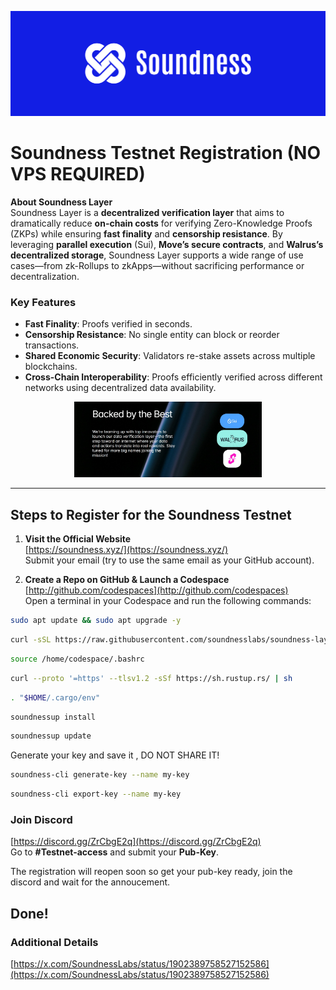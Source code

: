 ![Soundness Image](https://github.com/0xAJPanda/Soundness/blob/main/soundness.jpg)


# Soundness Testnet Registration (NO VPS REQUIRED)

**About Soundness Layer**  
Soundness Layer is a **decentralized verification layer** that aims to dramatically reduce **on-chain costs** for verifying Zero-Knowledge Proofs (ZKPs) while ensuring **fast finality** and **censorship resistance**. By leveraging **parallel execution** (Sui), **Move’s secure contracts**, and **Walrus’s decentralized storage**, Soundness Layer supports a wide range of use cases—from zk-Rollups to zkApps—without sacrificing performance or decentralization.

### Key Features
- **Fast Finality**: Proofs verified in seconds.  
- **Censorship Resistance**: No single entity can block or reorder transactions.  
- **Shared Economic Security**: Validators re-stake assets across multiple blockchains.  
- **Cross-Chain Interoperability**: Proofs efficiently verified across different networks using decentralized data availability.

<p align="center">
  <img src="https://raw.githubusercontent.com/0xAJPanda/Soundness/main/backed.jpg" alt="Backed Image" width="300" />
</p>


---

## Steps to Register for the Soundness Testnet

1. **Visit the Official Website**  
   [https://soundness.xyz/](https://soundness.xyz/)  
   Submit your email (try to use the same email as your GitHub account).

2. **Create a Repo on GitHub & Launch a Codespace**  
   [http://github.com/codespaces](http://github.com/codespaces)  
   Open a terminal in your Codespace and run the following commands:


```bash
sudo apt update && sudo apt upgrade -y
```

```bash
curl -sSL https://raw.githubusercontent.com/soundnesslabs/soundness-layer/main/soundnessup/install | bash
```

```bash
source /home/codespace/.bashrc
```

```bash
curl --proto '=https' --tlsv1.2 -sSf https://sh.rustup.rs/ | sh
```

```bash
. "$HOME/.cargo/env"
```

```bash
soundnessup install
```

```bash
soundnessup update
```

Generate your key and save it , DO NOT SHARE IT!

```bash
soundness-cli generate-key --name my-key
```

```bash
soundness-cli export-key --name my-key
```

### Join Discord
[https://discord.gg/ZrCbgE2q](https://discord.gg/ZrCbgE2q)  
Go to **#Testnet-access** and submit your **Pub-Key**.

The registration will reopen soon so get your pub-key ready, join the discord and wait for the annoucement. 

## Done!

### Additional Details
[https://x.com/SoundnessLabs/status/1902389758527152586](https://x.com/SoundnessLabs/status/1902389758527152586)
